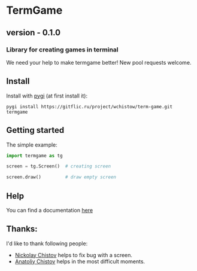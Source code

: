 # TermGame
## version - 0.1.0

### Library for creating games in terminal

We need your help to make termgame better!
New pool requests welcome.

## Install

Install with [pygi](https://gitflic.ru/project/wchistow/pygi) (at first install it):

```commandline
pygi install https://gitflic.ru/project/wchistow/term-game.git termgame
```

## Getting started
The simple example:
```python
import termgame as tg

screen = tg.Screen()  # creating screen

screen.draw()         # draw empty screen
```
## Help
You can find a documentation [here](https://gitflic.ru/project/wchistow/term-game/blob?file=DOCUMENTATION.md)

## Thanks:
I'd like to thank following people:
 + [Nickolay Chistov](https://gitflic.ru/user/nchistov) helps to fix bug with a screen.
 + [Anatoliy Chistov](https://gitflic.ru/user/codefather) helps in the most difficult moments.
